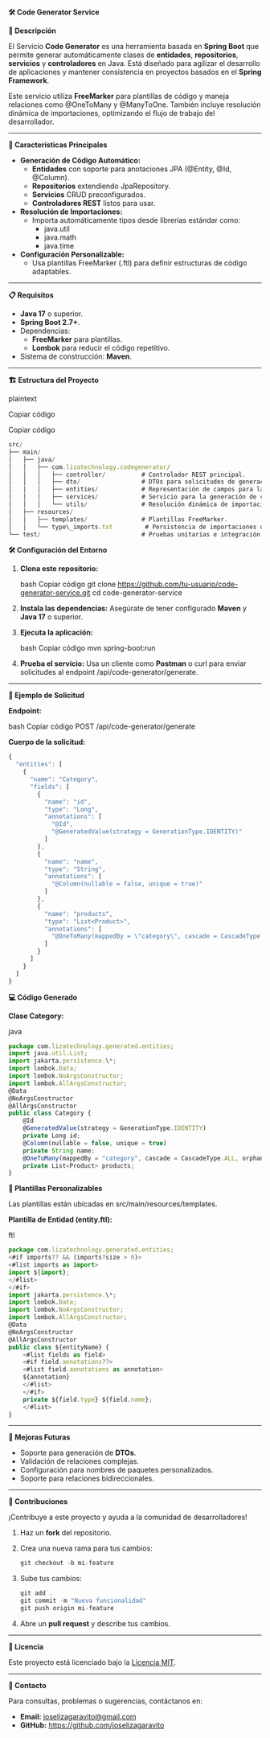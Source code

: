 ﻿**🛠️ Code Generator Service**

**📖 Descripción**

El Servicio **Code Generator** es una herramienta basada en **Spring Boot** que permite generar automáticamente clases de **entidades**, **repositorios**, **servicios** y **controladores** en Java. Está diseñado para agilizar el desarrollo de aplicaciones y mantener consistencia en proyectos basados en el **Spring Framework**.

Este servicio utiliza **FreeMarker** para plantillas de código y maneja relaciones como @OneToMany y @ManyToOne. También incluye resolución dinámica de importaciones, optimizando el flujo de trabajo del desarrollador.

-----
**🚀 Características Principales**

- **Generación de Código Automático:**
  - **Entidades** con soporte para anotaciones JPA (@Entity, @Id, @Column).
  - **Repositorios** extendiendo JpaRepository.
  - **Servicios** CRUD preconfigurados.
  - **Controladores REST** listos para usar.
- **Resolución de Importaciones:**
  - Importa automáticamente tipos desde librerías estándar como:
    - java.util
    - java.math
    - java.time
- **Configuración Personalizable:**
  - Usa plantillas FreeMarker (.ftl) para definir estructuras de código adaptables.
-----
**📋 Requisitos**

- **Java 17** o superior.
- **Spring Boot 2.7+**.
- Dependencias:
  - **FreeMarker** para plantillas.
  - **Lombok** para reducir el código repetitivo.
- Sistema de construcción: **Maven**.
-----
**🏗️ Estructura del Proyecto**

plaintext

Copiar código

Copiar código
```js
src/
├── main/
│   ├── java/
│   │   ├── com.lizatechnology.codegenerator/
│   │   │   ├── controller/          # Controlador REST principal.
│   │   │   ├── dto/                 # DTOs para solicitudes de generación.
│   │   │   ├── entities/            # Representación de campos para las entidades.
│   │   │   ├── services/            # Servicio para la generación de código.
│   │   │   └── utils/               # Resolución dinámica de importaciones.
│   ├── resources/
│   │   ├── templates/               # Plantillas FreeMarker.
│   │   └── type\_imports.txt         # Persistencia de importaciones dinámicas.
└── test/                            # Pruebas unitarias e integración.
```
**🛠️ Configuración del Entorno**

1. **Clona este repositorio:**

   bash
   Copiar código
   git clone https://github.com/tu-usuario/code-generator-service.git
   cd code-generator-service

1. **Instala las dependencias:** Asegúrate de tener configurado **Maven** y **Java 17** o superior.
1. **Ejecuta la aplicación:**

   bash
   Copiar código
   mvn spring-boot:run
1. **Prueba el servicio:** Usa un cliente como **Postman** o curl para enviar solicitudes al endpoint /api/code-generator/generate.
-----
**📌 Ejemplo de Solicitud**

**Endpoint:**

bash
Copiar código
POST /api/code-generator/generate

**Cuerpo de la solicitud:**

```js
{
  "entities": [
    {
      "name": "Category",
      "fields": [
        {
          "name": "id",
          "type": "Long",
          "annotations": [
            "@Id",
            "@GeneratedValue(strategy = GenerationType.IDENTITY)"
          ]
        },
        {
          "name": "name",
          "type": "String",
          "annotations": [
            "@Column(nullable = false, unique = true)"
          ]
        },
        {
          "name": "products",
          "type": "List<Product>",
          "annotations": [
            "@OneToMany(mappedBy = \"category\", cascade = CascadeType.ALL, orphanRemoval = true)"
          ]
        }
      ]
    }
  ]
}
```
**💻 Código Generado**

**Clase Category:**

java
```js
package com.lizatechnology.generated.entities;
import java.util.List;
import jakarta.persistence.\*;
import lombok.Data;
import lombok.NoArgsConstructor;
import lombok.AllArgsConstructor;
@Data
@NoArgsConstructor
@AllArgsConstructor
public class Category {
    @Id
    @GeneratedValue(strategy = GenerationType.IDENTITY)
    private Long id;
    @Column(nullable = false, unique = true)
    private String name;
    @OneToMany(mappedBy = "category", cascade = CascadeType.ALL, orphanRemoval = true)
    private List<Product> products;
}
```
**🌟 Plantillas Personalizables**

Las plantillas están ubicadas en src/main/resources/templates.

**Plantilla de Entidad (entity.ftl):**

ftl
```js
package com.lizatechnology.generated.entities;
<#if imports?? && (imports?size > 0)>
<#list imports as import>
import ${import};
</#list>
</#if>
import jakarta.persistence.\*;
import lombok.Data;
import lombok.NoArgsConstructor;
import lombok.AllArgsConstructor;
@Data
@NoArgsConstructor
@AllArgsConstructor
public class ${entityName} {
    <#list fields as field>
    <#if field.annotations??>
    <#list field.annotations as annotation>
    ${annotation}
    </#list>
    </#if>
    private ${field.type} ${field.name};
    </#list>
}
```
-----
**🔄 Mejoras Futuras**

- Soporte para generación de **DTOs**.
- Validación de relaciones complejas.
- Configuración para nombres de paquetes personalizados.
- Soporte para relaciones bidireccionales.
-----
**🤝 Contribuciones**

¡Contribuye a este proyecto y ayuda a la comunidad de desarrolladores!

1. Haz un **fork** del repositorio.
1. Crea una nueva rama para tus cambios:

   ```js
   git checkout -b mi-feature
   ```
1. Sube tus cambios:
   ```js
   git add .
   git commit -m "Nueva funcionalidad"
   git push origin mi-feature
   ```
1. Abre un **pull request** y describe tus cambios.
-----
**📜 Licencia**

Este proyecto está licenciado bajo la [Licencia MIT](LICENSE).

-----
**📧 Contacto**

Para consultas, problemas o sugerencias, contáctanos en:

- **Email:** joselizagaravito@gmail.com
- **GitHub:** <https://github.com/joselizagaravito>

